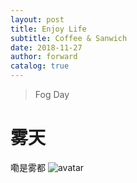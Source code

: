 ```yaml
---
layout: post
title: Enjoy Life
subtitle: Coffee & Sanwich
date: 2018-11-27
author: forward
catalog: true
---
```


>Fog Day

# 雾天
嘞是雾都
![avatar](https://ws4.sinaimg.cn/large/006tNbRwgy1fxo4amq1mgj30u0144k6q.jpg)